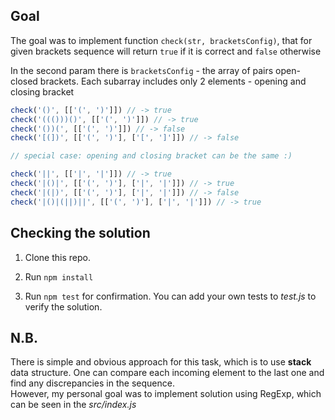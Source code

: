 ## Goal

The goal was to implement function `check(str, bracketsConfig)`, that for given brackets sequence will return `true` if it is correct and `false` otherwise

In the second param there is `bracketsConfig` - the array of pairs open-closed brackets. Each subarray includes only 2 elements - opening and closing bracket

```js
check('()', [['(', ')']]) // -> true
check('((()))()', [['(', ')']]) // -> true
check('())(', [['(', ')']]) // -> false
check('[(])', [['(', ')'], ['[', ']']]) // -> false

// special case: opening and closing bracket can be the same :)

check('||', [['|', '|']]) // -> true
check('|()|', [['(', ')'], ['|', '|']]) // -> true
check('|(|)', [['(', ')'], ['|', '|']]) // -> false
check('|()|(||)||', [['(', ')'], ['|', '|']]) // -> true
```

## Checking the solution

1. Clone this repo.

2. Run `npm install`

3. Run `npm test` for confirmation. You can add your own tests to *test.js* to verify the solution.


## N.B.

There is simple and obvious approach for this task, which is to use **stack** data structure. One can compare each incoming element to the last one and find any discrepancies in the sequence.  
However, my personal goal was to implement solution using RegExp, which can be seen in the *src/index.js*
